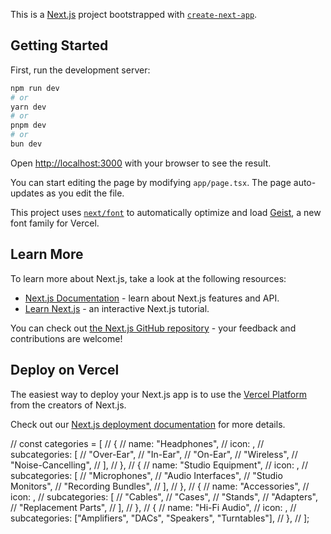 This is a [Next.js](https://nextjs.org) project bootstrapped with [`create-next-app`](https://nextjs.org/docs/app/api-reference/cli/create-next-app).

## Getting Started

First, run the development server:

```bash
npm run dev
# or
yarn dev
# or
pnpm dev
# or
bun dev
```

Open [http://localhost:3000](http://localhost:3000) with your browser to see the result.

You can start editing the page by modifying `app/page.tsx`. The page auto-updates as you edit the file.

This project uses [`next/font`](https://nextjs.org/docs/app/building-your-application/optimizing/fonts) to automatically optimize and load [Geist](https://vercel.com/font), a new font family for Vercel.

## Learn More

To learn more about Next.js, take a look at the following resources:

- [Next.js Documentation](https://nextjs.org/docs) - learn about Next.js features and API.
- [Learn Next.js](https://nextjs.org/learn) - an interactive Next.js tutorial.

You can check out [the Next.js GitHub repository](https://github.com/vercel/next.js) - your feedback and contributions are welcome!

## Deploy on Vercel

The easiest way to deploy your Next.js app is to use the [Vercel Platform](https://vercel.com/new?utm_medium=default-template&filter=next.js&utm_source=create-next-app&utm_campaign=create-next-app-readme) from the creators of Next.js.

Check out our [Next.js deployment documentation](https://nextjs.org/docs/app/building-your-application/deploying) for more details.

// const categories = [
// {
// name: "Headphones",
// icon: <FaHeadphones />,
// subcategories: [
// "Over-Ear",
// "In-Ear",
// "On-Ear",
// "Wireless",
// "Noise-Cancelling",
// ],
// },
// {
// name: "Studio Equipment",
// icon: <FaMicrophone />,
// subcategories: [
// "Microphones",
// "Audio Interfaces",
// "Studio Monitors",
// "Recording Bundles",
// ],
// },
// {
// name: "Accessories",
// icon: <FaToolbox />,
// subcategories: [
// "Cables",
// "Cases",
// "Stands",
// "Adapters",
// "Replacement Parts",
// ],
// },
// {
// name: "Hi-Fi Audio",
// icon: <FaMusic />,
// subcategories: ["Amplifiers", "DACs", "Speakers", "Turntables"],
// },
// ];
